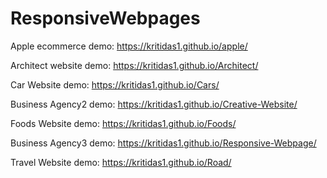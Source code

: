 # ResponsiveWebpages
Apple ecommerce demo: https://kritidas1.github.io/apple/


Architect website demo: https://kritidas1.github.io/Architect/


Car Website demo: https://kritidas1.github.io/Cars/


Business Agency2 demo: https://kritidas1.github.io/Creative-Website/


Foods Website demo: https://kritidas1.github.io/Foods/


Business Agency3 demo: https://kritidas1.github.io/Responsive-Webpage/


Travel Website demo: https://kritidas1.github.io/Road/


